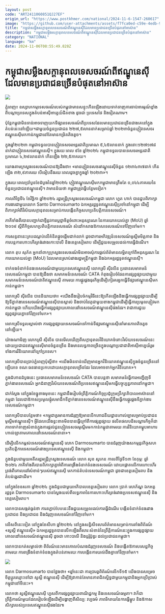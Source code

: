 ```yaml
---
layout: post
code: "ART2411060851QJ27EF"
origin_url: "https://www.postkhmer.com/national/2024-11-6-1547-260617"
image: "https://github.com/user-attachments/assets/f7fca0ed-c59e-4edb-9653-b1b6984541c0"
title: "កម្ពុជា​សម្លឹង​សក្ដានុពល​ទេសចរណ៍ពី​​​ឥណ្ឌូនេស៊ី​ដែលមាន​ប្រជាជន​ច្រើន​បំផុត​នៅ​អាស៊ាន"
description: "​​កម្ពុជា​សម្លឹង​សក្ដានុពល​ទេសចរណ៍ពី​​​ឥណ្ឌូនេស៊ី​ដែលមាន​ប្រជាជន​ច្រើន​បំផុត​នៅ​អាស៊ាន​"
category: "NATIONAL"
language: "km"
date: 2024-11-06T08:55:49.828Z
---
```


# កម្ពុជា​សម្លឹង​សក្ដានុពល​ទេសចរណ៍ពី​​​ឥណ្ឌូនេស៊ី​ដែលមាន​ប្រជាជន​ច្រើន​បំផុត​នៅ​អាស៊ាន

![](https://github.com/user-attachments/assets/cec24531-7261-4852-b99d-1cd0eb2ec588)

ភ្នំពេញ៖ ឧស្សាហកម្ម​ទេសចរណ៍​របស់​កម្ពុជាមាន​​សន្ទុះកើនឡើង​ ដោយ​ទាក់ទាញ​ការចាប់អារម្មណ៍​ខ្លាំង​​ពី​បណ្តា​ប្រទេស​ក្នុង​តំបន់​អាស៊ីអាគ្នេយ៍​ជិតខាង ដូចជា ​ប្រទេស​ថៃ និង​វៀតណាម​។

ប៉ុន្ដែ​កម្ពុជា​​មិនទាន់អាច​ទាញ​យក​​ទីផ្សារ​ទេសចរណ៍​ពី​ប្រទេស​ដែលមាន​ប្រជាជន​ច្រើនជាងគេ​នៅក្នុង​តំបន់​នេះ​នៅឡើយ​។​ ជាមួយ​ចំនួន​ប្រជាជន​ ២២៧,៥​លាន​នាក់​សម្រាប់​ឆ្នាំ​ ២០២៣ ​​ចំនួន​ភ្ញៀវ​ទេសចរ​​ឥណ្ឌូនេស៊ី​​មក​កាន់​កម្ពុជា​​នៅតែមាន​កម្រិត​តិចតួច​។​

ក្នុង​ឆ្នាំ​២០២៣ កម្ពុជា​ទទួលបាន​ភ្ញៀវទេសចរ​អន្តរជាតិ​ប្រមាណ​ ៥,៤៥​លាន​នាក់ ក្នុងនោះ ​១២៧​១៧៨​នាក់​ជា​ភ្ញៀវទេសចរ​ឥណ្ឌូនេស៊ី​។ ក្នុង​រយៈពេល ៩​ខែ ឆ្នាំ​២០២៤ កម្ពុជា​ទទួលបាន​ទេស​ចរ​អន្តរ​ជាតិប្រមាណ ៤,២៩​លាន​នាក់ កើនឡើង ២២,៥ភាគរយ។​​

យោងតាម​ក្រសួងទេសចរណ៍​បានឱ្យដឹងថា៖ «​​មាន​ភ្ញៀវទេសចរ​ឥណ្ឌូនេស៊ី​ចំនួន ១២៣៤៣៧​​នាក់ កើនឡើង ៣២,៩​ភាគរយ​ បើ​ធៀប​នឹង​រយៈពេល​ដូចគ្នា​ក្នុង​ឆ្នាំ ២០២៣​»។​

ក្នុង​រយៈពេល​ប្រាំបួន​ខែ​ដំបូង​នៃ​ឆ្នាំ២០២៤ ភ្ញៀវ​ឥណ្ឌូណេស៊ី​មក​កម្ពុជា​មាន​​ត្រឹមតែ ០,០៤៤​ភាគរយ​ នៃ​ចំនួន​ប្រជាជន​ឥណ្ឌូនេស៊ី​។ វា​មានន័យថា កម្ពុជា​ត្រូវធ្វើ​បន្ថែមទៀត​។​

កាលពី​ថ្ងៃទី​៤ ខែវិច្ឆិកា ឆ្នាំ​២០២៤ រដ្ឋមន្ត្រី​ក្រសួងទេសចរណ៍​កម្ពុជា លោក ហួត ហាក់ បាន​ជួបពិភាក្សា​ការងារ​ជាមួយ​លោក​ Santo Darmosumarto ឯកអគ្គរដ្ឋទូត​ឥណ្ឌូនេស៊ី​ប្រចាំ​នៅ​កម្ពុជា ដើម្បី​ពិភាក្សា​អំពី​វិស័យ​សក្តានុពល​សម្រាប់​ការបង្កើន​កិច្ចសហប្រតិបត្តិការ​ទេស​ចរណ៍​។​

ភាគី​ទាំងពីរ​បានបញ្ជាក់​ជាថ្មី​នូវ​ការប្តេជ្ញាចិត្ត​ចំពោះ​អនុស្សារណៈ​នៃ​ការយោគយល់​គ្នា (MoU) ឆ្នាំ ២០១៩​ ស្តីពី​កិច្ចសហប្រតិបត្តិការ​ទេស​ចរណ៍ សំដៅ​កសាង​ឱកាស​ទេសចរណ៍​ទៅវិញទៅមក​។​

ការសន្ទនា​នេះ​គ្របដណ្តប់​លើ​គំនិត​ផ្តួចផ្តើម​ជាក់លាក់ ដូចជា​ការអភិវឌ្ឍន៍​ទេសចរណ៍​មូស្លីម​មិត្តភាព និង​ការបន្ត​ការហោះហើរ​ត្រង់​រវាង​កោះ​បាលី និង​ខេត្តសៀមរាប ដើម្បី​ជួយ​សម្រួល​ដល់​ការធ្វើដំណើរ​។

លោក តុ​ប សុភ័គ អ្នកនាំពាក្យ​ក្រសួងទេសចរណ៍​មិនអាចសុំ​ការ​ផ្ដល់​​​ព័ត៌មាន​លម្អិត​ក្រៅពី​អនុស្សរណៈ​នៃ​ការយោគយល់​គ្នា (MoU) ដែលមាន​ស្រាប់​រវាង​រដ្ឋមន្ត្រី​កម្ពុជា និង​ឯកអគ្គរដ្ឋទូត​ឥណ្ឌូនេស៊ី​។​

ទាក់ទង​ទំនាក់ទំនង​ទេសចរណ៍​ជាមួយ​ប្រទេសឥណ្ឌូនេស៊ី​ លោកស្រី ស៊ីវលីន ប្រធាន​សមាគមន៍​ទេសចរណ៍​កម្ពុជា បាន​ឱ្យដឹងថា សមាគមន៍​ទេសចរណ៍ CATA កំពុងរៀបចំ​ផែនការ​​ផ្សព្វផ្សាយ​ជាមួយ​សមាគមន៍​ទេសចរណ៍​ជាតិ​ឥណ្ឌូនេស៊ី តាមរយៈការ​ផ្គូរផ្គង​ធុរកិច្ច​ ដើម្បី​កៀរគរ​អ្នក​ធ្វើ​ទីផ្សារ​ឥណ្ឌូនេស៊ី​មក​កាន់​កម្ពុជា​។

លោកស្រី ស៊ីវលីន បាន​និយាយថា​៖ «​យើង​នឹង​រៀបចំ​កម្មវិធីនេះ​ឱ្យ​កើត​ឡើង​ និង​ធ្វើការ​ផ្សព្វផ្សាយ​ដើម្បី​ឱ្យ​ទីភ្នាក់ងារ​ទេសចរណ៍​ឥណ្ឌូនេស៊ី​បាន​ស្គាល់ និង​ចាប់​ដៃគូ​ជាមួយ​ខាង​កម្ពុជា​ដើម្បី​ធ្វើ​ការ​ប្រមូល​ភ្ញៀវ​មក​កាន់​កម្ពុជា ហើយ​យើង​ធ្វើការ​ផ្សព្វផ្សាយ​គោលដៅ​ទេសចរណ៍​ឥណ្ឌូនេស៊ី​ផងដែរ​។ វាជាការ​ជួយ​ផ្សព្វផ្សាយ​គ្នា​ទៅវិញ​ទៅមក​»។

លោកស្រី​ទទួល​ស្គាល់​ថា ការ​ផ្សព្វផ្សាយ​ទេសចរណ៍​ទៅកាន់ទីផ្សារ​ឥណ្ឌូនេស៊ី​នៅមាន​ភាព​តិច​តួច​នៅឡើយ។

យ៉ាងណាមិញ លោកស្រី ស៊ីលីន បាន​មើល​ឃើញ​ពី​សក្ដានុពល​វិនិយោគ​ចំពោះ​វិស័យ​ទេសចរណ៍​នេះ ដោយ​ប្រជាជន​ឥណ្ឌូនេស៊ី​មាន​ចំនួន​ច្រើន និង​មាន​លទ្ធភាព​ច្រើន​​ក្នុង​បណ្ដា​ប្រជាជាតិ​អាស៊ី​អាគ្នេយ៍​ រួមទាំង​ការ​វិនិយោគ​នៅ​ក្រៅ​ប្រទេស​។

លោកស្រី​បាន​ប្រាប់​ភ្នំពេញ​ប៉ុស្ដិ៍ថា​៖ «យើង​មិន​ទាន់​ឃើញ​មាន​អ្នក​វិនិយោគ​ឥណ្ឌូនេស៊ី​ក្នុង​ចំនួន​ច្រើន​នៅ​ឡើយ​ទេ ខណៈ​ធនធាន​ប្រកបដោយ​សក្ដានុពល​ច្រើន​ដែរ​ ដែលអាច​ទាក់​អ្នក​វិនិយោគ​»។

ក្នុង​ជំហាន​ដំបូង​នេះ ប្រធាន​សមាគមន៍​ទេសចរណ៍​ CATA បាន​បន្ដថា សមាគមន៍​ធ្វើ​ការ​អញ្ជើញ​ទីភ្នាក់ងារ​ទេសចរណ៍ អ្នកជំនាញ​វិស័យ​ទេសចរណ៍​ពី​ប្រទេស​ឥណ្ឌូនេស៊ី​មក​ធ្វើ​បច្ចុប្បន្ន​ភាពនៅ​កម្ពុជា​។

ជាក់ស្ដែង នៅ​ក្នុង​ខែ​ធ្នូ​ខាង​មុខ​នេះ កម្ពុជា​នឹង​រៀបចំ​ព្រឹត្ដិការណ៍​កិច្ចប្រជុំក្រុមប្រឹក្សាភិបាល​​អាស៊ាន​នៅ​កម្ពុជា ដែល​ជា​ឱកាស​ប្រមូលផ្ដុំ​សមាជិក​ទីភ្នាក់ងារ​ទេសចរណ៍​ឥណ្ឌូនេស៊ី​ នឹង​ធ្វើការ​ផ្គូរផ្គង​ទីភ្នាក់ងារ​ទេសចរណ៍​កម្ពុជា​។

លោកស្រីបាន​បន្ថែមថា​៖ «​កម្ពុជា​គួរ​មាន​ការ​ជំរុញ​ឱ្យ​មាន​បើក​ភោជនីយដ្ឋាន​ហាល់ឡា​សម្រាប់​ប្រជាជន​មូស្លីម​ឥណ្ឌូនេស៊ី​។ អ្វីដែល​យើង​ខ្វះ​ខាត​មិន​បានធ្វើ​ក្រៅពីការ​ផ្សព្វផ្សាយ ផលិតផល​បដិសណ្ឋារកិច្ច​ក៏ជាភាព​ទាក់ទាញ​សំខាន់​ក្នុងការ​ផ្ដល់​ជូន​ភ្ញៀវ​ទេសចរ​មូស្លីម​មក​កាន់​កម្ពុជា​តាមរយៈ​ការ​វិនិយោគ​ម្ហូប​អាហារ​ហាល់ឡា​តាម​គោលដៅ​ទេសចរណ៍​នានា​»។

ដើម្បី​លើកកម្ពស់​ទេសចរណ៍​ឥណ្ឌូនេស៊ី លោក Darmosumarto បាន​ជំរុញ​យ៉ាងសកម្ម​នូវ​កិច្ចសហប្រតិបត្តិការ​ទេស​ចរណ៍​រវាង​ប្រទេស​ឥណ្ឌូនេស៊ី និង​កម្ពុជា​។​

ក្នុងជំនួប​ជាមួយ​អតីតរដ្ឋមន្ត្រី​ក្រសួងទេសចរណ៍ លោក សុខ សូកេន​ កាល​ពី​​ថ្ងៃទី​១៣ ខែកុម្ភៈ ឆ្នាំ​២០២៤ ភាគី​ទាំង​ពីរបាន​ពិភាក្សាគ្នា​អំពី​ការពង្រឹង​ទំនាក់ទំនង​ទេសចរណ៍ ដោយ​ផ្តោតលើ​ការហោះហើរ​ត្រង់​ពី​គោលដៅ​សំខាន់ៗ​របស់​ឥណ្ឌូនេស៊ី មកកាន់​តំបន់​ទេសចរណ៍​កម្ពុជា ដូចជា​ខេត្តសៀមរាប និង​តំបន់ឆ្នេរ​ជាដើម​។

នៅក្នុង​ខែឧសភា ឆ្នាំ២០២៤ ក្នុងជំនួប​ជាមួយ​អភិបាលខេត្ត​សៀមរាប លោក ប្រាក់ សោ​ភ័​ណ្ឌ ឯក​អគ្គរដ្ឋទូត Darmosumarto បាន​ស្វែងយល់​ពី​លទ្ធភាព​នៃ​ការហោះហើរ​ត្រង់​រវាង​ប្រទេស​ឥណ្ឌូនេស៊ី និង​ខេត្តសៀមរាប​។​

លោក​បាន​សង្កត់ធ្ងន់ថា ការតភ្ជាប់​បែបនេះ​នឹង​ជួយ​សម្រួល​ដល់​ការធ្វើដំណើរ បង្កើន​ទំនាក់ទំនង​រវាង​ប្រជាជន និង​ប្រជាជន និង​ជំរុញ​ទេសចរណ៍​ទៅវិញទៅមក​។​

លើសពីនេះ​ទៀត នៅក្នុង​ខែសីហា ឆ្នាំ២០២៤ នៅក្នុង​សន្និសីទ​សារព័ត៌មាន​សម្រាប់​ការតាំង​ពិព័រណ៍ «សួស្ដី ឥណ្ឌូនេស៊ី​» ឯកអគ្គរដ្ឋទូត​បាន​លើកឡើង​ពី​សារៈសំខាន់​នៃ​​​ព្រឹត្តិការណ៍​នេះ​ក្នុងការ​ផ្សព្វផ្សាយ​គោលដៅ​ទេសចរណ៍​ឥណ្ឌូនេស៊ី ដូចជា ​កោះ​បាលី និង​បូ​រ៉ូ​ប៊ូ​ឌួ​រ ដល់ប្រជាជន​​កម្ពុជា​។​

លោក​បាន​កត់សម្គាល់ថា ពិព័រណ៍​នេះ​មាន​គោលបំណង​ជំរុញ​ទេសចរណ៍ និង​បង្កើត​ឱកាស​សេដ្ឋកិច្ច​តាមរយៈ​ការពង្រឹង​ទំនាក់ទំនង​ក្នុង​តំបន់​តាមរយៈ​ការបង្កើន​ការយល់ដឹង​គ្នា​ទៅវិញទៅមក​។​

![](https://github.com/user-attachments/assets/901f62d8-e05f-49da-81fc-011fc14722da)

លោក Darmosumarto បានថ្លែង​ថា៖ «​​ឆ្នាំនេះ​ជា ការ​ប្រារឰ​ពិព័រណ៍​លើក​ទី​១៥ យើង​បាន​សម្រេចចិត្ត​ប្តូរ​ឈ្មោះ​ទៅជា ​សួស្ដី ឥណ្ឌូនេស៊ី ដើម្បីឱ្យ​វា​កាន់តែមានភាព​ជិត​ស្និទ្ធ​ជាមួយ​​កម្ពុជា​​ និង​អ្នកប្រើប្រាស់​កម្ពុជា​នៅទីនេះ​»​។​

លោក​ថា សួស្តី​ឥណ្ឌូណេស៊ី ​ហួស​ពី​ការផ្សព្វផ្សាយ​ពាណិជ្ជកម្ម និង​ទេសចរណ៍​ធម្មតា​។ វា​ក៏​ជា​ព្រឹត្តិការណ៍​មួយ​ដែល​រៀបចំឡើង​ដើម្បី​បង្ហាញ​ពី​សិល្បៈ វប្បធម៌ ភាព​រីករាយ​នៃ​ការធ្វើ​ម្ហូប និង​ឱកាស​សិក្សា​របស់​ប្រទេស​ឥណ្ឌូនេស៊ី​ផងដែរ​៕